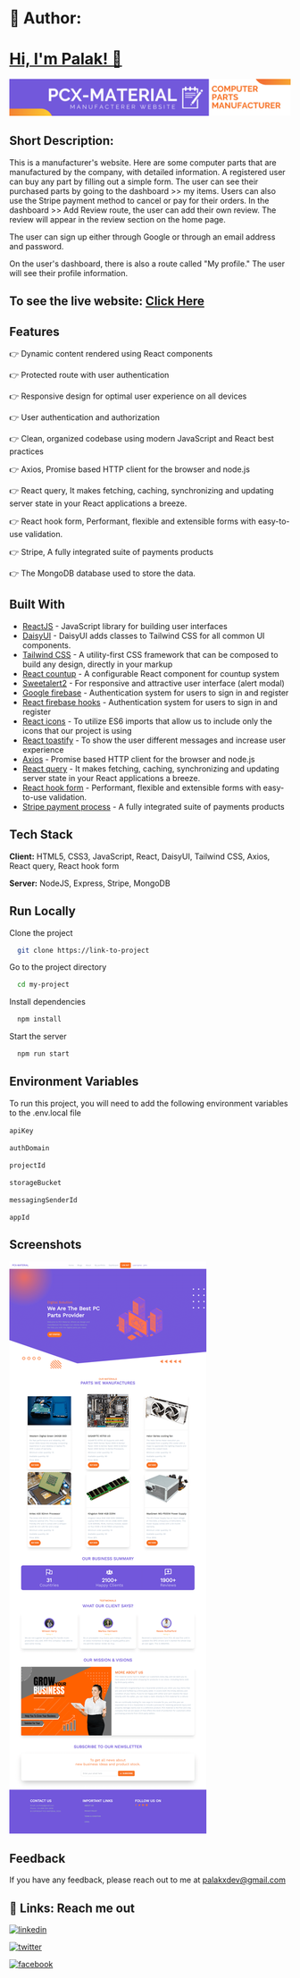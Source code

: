 
# 🚀 Author:

# [Hi, I'm Palak! 👋](https://github.com/palakxdev)

![Logo](./src/assets/images/pcx-git-banner.png)

## Short Description:
This is a manufacturer's website. Here are some computer parts that are manufactured by the company, with detailed information. A registered user can buy any part by filling out a simple form. The user can see their purchased parts by going to the dashboard >> my items. Users can also use the Stripe payment method to cancel or pay for their orders. In the dashboard >> Add Review route, the user can add their own review. The review will appear in the review section on the home page.

The user can sign up either through Google or through an email address and password.

On the user's dashboard, there is also a route called "My profile." The user will see their profile information.

## To see the live website: [Click Here](https://pcx-material.web.app/)

## Features

👉 Dynamic content rendered using React components

👉 Protected route with user authentication

👉 Responsive design for optimal user experience on all devices

👉 User authentication and authorization

👉 Clean, organized codebase using modern JavaScript and React best practices

👉 Axios, Promise based HTTP client for the browser and node.js

👉 React query, It makes fetching, caching, synchronizing and updating server state in     your React applications a breeze.

👉 React hook form, Performant, flexible and extensible forms with easy-to-use validation.

👉 Stripe, A fully integrated suite of payments products

👉 The MongoDB database used to store the data.



## Built With

- [ReactJS](https://reactjs.org/) - JavaScript library for building user interfaces
- [DaisyUI](https://daisyui.com/) - DaisyUI adds classes to Tailwind CSS for all common UI components.
- [Tailwind CSS](https://tailwindcss.com/) - A utility-first CSS framework that can be composed to build any design, directly in your markup
- [React countup](https://github.com/glennreyes/react-countup) - A configurable React component for countup system
- [Sweetalert2](https://sweetalert2.github.io/) - For responsive and attractive user interface (alert modal)
- [Google firebase](https://firebase.google.com/docs/auth/web/start) - Authentication system for users to sign in and register
- [React firebase hooks](https://github.com/CSFrequency/react-firebase-hooks) - Authentication system for users to sign in and register
- [React icons](https://react-icons.github.io/react-icons/) - To utilize ES6 imports that allow us to include only the icons that our project is using
- [React toastify](https://fkhadra.github.io/react-toastify/introduction) - To show the user different messages and increase user experience
- [Axios](https://axios-http.com/docs/intro) - Promise based HTTP client for the browser and node.js
- [React query](https://tanstack.com/query/v4/docs/react/overview) - It makes fetching, caching, synchronizing and updating server state in your React applications a breeze.
- [React hook form](https://react-hook-form.com/) - Performant, flexible and extensible forms with easy-to-use validation.
- [Stripe payment process](https://stripe.com/) - A fully integrated suite of payments products


## Tech Stack

**Client:** HTML5, CSS3, JavaScript, React, DaisyUI, Tailwind CSS, Axios, React query, React hook form

**Server:** NodeJS, Express, Stripe, MongoDB

## Run Locally

Clone the project

```bash
  git clone https://link-to-project
```

Go to the project directory

```bash
  cd my-project
```

Install dependencies

```bash
  npm install
```

Start the server

```bash
  npm run start
```


## Environment Variables

To run this project, you will need to add the following environment variables to the .env.local file

`apiKey`

`authDomain`

`projectId`

`storageBucket`

`messagingSenderId`

`appId`

## Screenshots

![App Screenshot](./src/assets/images/full-website.png)


## Feedback

If you have any feedback, please reach out to me at palakxdev@gmail.com

## 🔗 Links: Reach me out

[![linkedin](https://img.shields.io/badge/linkedin-0A66C2?style=for-the-badge&logo=linkedin&logoColor=white)](https://linkedin.com/in/palakxdev/) 

[![twitter](https://img.shields.io/badge/twitter-1DA1F2?style=for-the-badge&logo=twitter&logoColor=white)](https://twitter.com/palakxdev/)

[![facebook](https://img.shields.io/badge/facebook-0A66C2?style=for-the-badge&logo=facebook&logoColor=white)](https://facebook.com/palakxdev/)
